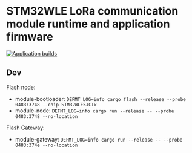 # STM32WLE LoRa communication module runtime and application firmware

[![Application builds](https://github.com/manakjiri/lora-module-fw/actions/workflows/rust.yml/badge.svg)](https://github.com/manakjiri/lora-module-fw/actions/workflows/rust.yml)

## Dev

Flash node:

- module-bootloader: `DEFMT_LOG=info cargo flash --release --probe 0483:3748 --chip STM32WLE5JCIx`
- module-node: `DEFMT_LOG=info cargo run --release -- --probe 0483:3748 --no-location`

Flash Gateway:

- module-gateway: `DEFMT_LOG=info cargo run --release -- --probe 0483:374e --no-location`
